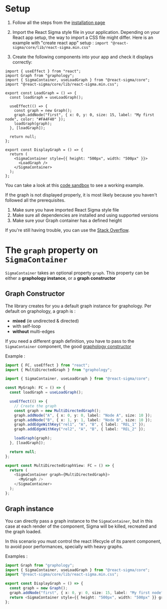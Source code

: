 # Setup

1. Follow all the steps from the [installation page](start-installation.md)
2. Import the React Sigma style file in your application.
   Depending on your React app setup, the way to import a CSS file might differ.
   Here is an example with "create react app" setup : `import "@react-sigma/core/lib/react-sigma.min.css"`

3. Create the following components into your app and check it displays correctly:

```tsx
import { useEffect } from "react";
import Graph from "graphology";
import { SigmaContainer, useLoadGraph } from "@react-sigma/core";
import "@react-sigma/core/lib/react-sigma.min.css";

export const LoadGraph = () => {
  const loadGraph = useLoadGraph();

  useEffect(() => {
    const graph = new Graph();
    graph.addNode("first", { x: 0, y: 0, size: 15, label: "My first node", color: "#FA4F40" });
    loadGraph(graph);
  }, [loadGraph]);

  return null;
};

export const DisplayGraph = () => {
  return (
    <SigmaContainer style={{ height: "500px", width: "500px" }}>
      <LoadGraph />
    </SigmaContainer>
  );
};
```

You can take a look at this [code sandbox](https://githubbox.com/sim51/react-sigma/tree/main/packages/examples) to see a working example.

If the graph is not displayed properly, it is most likely because you haven't followed all the prerequisites.

1. Make sure you have imported React Sigma style file
1. Make sure all dependencies are installed and using supported versions
1. Make sure your Graph container has a defined height

If you're still having trouble, you can use the [Stack Overflow](https://stackoverflow.com/questions/tagged/sigma.js).

# The `graph` property on `SigmaContainer`

`SigmaContainer` takes an optional property `graph`.
This property can be either a **graphology instance**, or a **graph constructor**

## Graph Constructor

The library creates for you a default graph instance for graphology.
Per default on graphology, a graph is :

- **mixed** (ie undirected & directed)
- with self-loop
- **without** multi-edges

If you need a different graph definition, you have to pass to the `SigmaContainer` component,
the good [graphology constructor](https://graphology.github.io/instantiation.html#typed-constructors)

Example :

```ts
import { FC, useEffect } from "react";
import { MultiDirectedGraph } from "graphology";

import { SigmaContainer, useLoadGraph } from "@react-sigma/core";

const MyGraph: FC = () => {
  const loadGraph = useLoadGraph();

  useEffect(() => {
    // Create the graph
    const graph = new MultiDirectedGraph();
    graph.addNode("A", { x: 0, y: 0, label: "Node A", size: 10 });
    graph.addNode("B", { x: 1, y: 1, label: "Node B", size: 10 });
    graph.addEdgeWithKey("rel1", "A", "B", { label: "REL_1" });
    graph.addEdgeWithKey("rel2", "A", "B", { label: "REL_2" });

    loadGraph(graph);
  }, [loadGraph]);

  return null;
};

export const MultiDirectedGraphView: FC = () => {
  return (
    <SigmaContainer graph={MultiDirectedGraph}>
      <MyGraph />
    </SigmaContainer>
  );
};
```

## Graph instance

You can directly pass a graph instance to the `SigmaContainer`, but in this case at each render of the component, Sigma will be killed, recreated and the graph loaded.

In this scenario you must control the react lifecycle of its parent component, to avoid poor performances, specially with heavy graphs.

Examples :

```ts
import Graph from "graphology";
import { SigmaContainer, useLoadGraph } from "@react-sigma/core";
import "@react-sigma/core/lib/react-sigma.min.css";

export const DisplayGraph = () => {
  const graph = new Graph();
  graph.addNode("first", { x: 0, y: 0, size: 15, label: "My first node", color: "#FA4F40" });
  return <SigmaContainer style={{ height: "500px", width: "500px" }} graph={graph}></SigmaContainer>;
};
```
